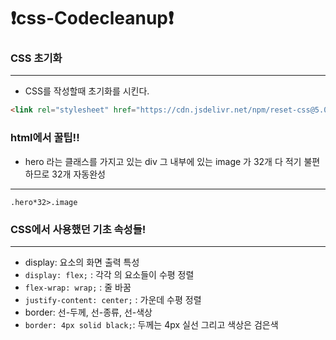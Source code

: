 # ❗️css-Codecleanup❗️

### CSS 초기화
___
* CSS를 작성할때 초기화를 시킨다.

```html
<link rel="stylesheet" href="https://cdn.jsdelivr.net/npm/reset-css@5.0.1/reset.min.css">
```

### html에서 꿀팁!!
* hero 라는 클래스를 가지고 있는 div 그 내부에 있는 image 가 32개 다 적기 불편하므로 32개 자동완성
___
```
.hero*32>.image
```

### CSS에서 사용했던 기초 속성들!
___
* display: 요소의 화면 출력 특성
* ```display: flex;``` : 각각 의 요소들이 수평 정렬
* ```flex-wrap: wrap;``` : 줄 바꿈
* ```justify-content: center;``` : 가운데 수평 정렬 
* border: 선-두께, 선-종류, 선-색상
* ```border: 4px solid black;```: 두께는 4px 실선 그리고 색상은 검은색 
